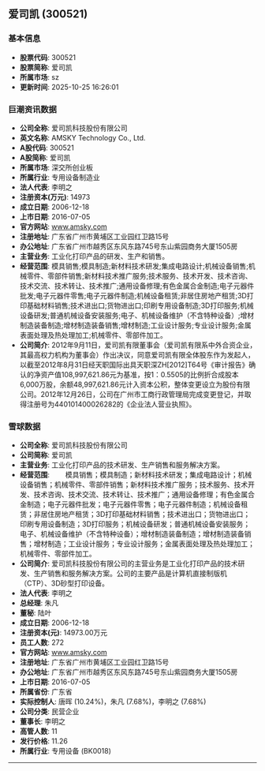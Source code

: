 ## 爱司凯 (300521)

### 基本信息

- **股票代码**: 300521
- **股票简称**: 爱司凯
- **所属市场**: sz
- **更新时间**: 2025-10-25 16:26:01

### 巨潮资讯数据

- **公司全称**: 爱司凯科技股份有限公司
- **英文名称**: AMSKY Technology Co., Ltd.
- **A股代码**: 300521
- **A股简称**: 爱司凯
- **所属市场**: 深交所创业板
- **所属行业**: 专用设备制造业
- **法人代表**: 李明之
- **注册资本(万元)**: 14973
- **成立日期**: 2006-12-18
- **上市日期**: 2016-07-05
- **官方网站**: www.amsky.com
- **注册地址**: 广东省广州市黄埔区工业园红卫路15号
- **办公地址**: 广东省广州市越秀区东风东路745号东山紫园商务大厦1505房
- **主营业务**: 工业化打印产品的研发、生产和销售。
- **经营范围**: 模具销售;模具制造;新材料技术研发;集成电路设计;机械设备销售;机械零件、零部件销售;新材料技术推广服务;技术服务、技术开发、技术咨询、技术交流、技术转让、技术推广;通用设备修理;有色金属合金制造;电子元器件批发;电子元器件零售;电子元器件制造;机械设备租赁;非居住房地产租赁;3D打印基础材料销售;技术进出口;货物进出口;印刷专用设备制造;3D打印服务;机械设备研发;普通机械设备安装服务;电子、机械设备维护（不含特种设备）;增材制造装备制造;增材制造装备销售;增材制造;工业设计服务;专业设计服务;金属表面处理及热处理加工;机械零件、零部件加工。
- **公司简介**: 2012年9月11日，爱司凯有限董事会（爱司凯有限系中外合资企业，其最高权力机构为董事会）作出决议，同意爱司凯有限全体股东作为发起人，以截至2012年8月31日经天职国际出具天职深ZH[2012]T64号《审计报告》确认的净资产值108,997,621.86元为基准，按1：0.5505的比例折合成股本6,000万股，余额48,997,621.86元计入资本公积，整体变更设立为股份有限公司。2012年12月26日，公司在广州市工商行政管理局完成变更登记，并取得注册号为440101400026282的《企业法人营业执照》。

### 雪球数据

- **公司全称**: 爱司凯科技股份有限公司
- **公司简称**: 爱司凯
- **主营业务**: 工业化打印产品的技术研发、生产销售和服务解决方案。
- **经营范围**: 　　模具销售；模具制造；新材料技术研发；集成电路设计；机械设备销售；机械零件、零部件销售；新材料技术推广服务；技术服务、技术开发、技术咨询、技术交流、技术转让、技术推广；通用设备修理；有色金属合金制造；电子元器件批发；电子元器件零售；电子元器件制造；机械设备租赁；非居住房地产租赁；3D打印基础材料销售；技术进出口；货物进出口；印刷专用设备制造；3D打印服务；机械设备研发；普通机械设备安装服务；电子、机械设备维护（不含特种设备）；增材制造装备制造；增材制造装备销售；增材制造；工业设计服务；专业设计服务；金属表面处理及热处理加工；机械零件、零部件加工。
- **公司简介**: 爱司凯科技股份有限公司的主营业务是工业化打印产品的技术研发、生产销售和服务解决方案。公司的主要产品是计算机直接制版机（CTP）、3D砂型打印设备。
- **法人代表**: 李明之
- **总经理**: 朱凡
- **董秘**: 陆叶
- **成立日期**: 2006-12-18
- **注册资本(元)**: 14973.00万元
- **员工人数**: 272
- **官方网站**: www.amsky.com
- **注册地址**: 广东省广州市黄埔区工业园红卫路15号
- **办公地址**: 广东省广州市越秀区东风东路745号东山紫园商务大厦1505房
- **上市日期**: 2016-07-05
- **所属省份**: 广东省
- **实际控制人**: 唐晖 (10.24%)，朱凡 (7.68%)，李明之 (7.68%)
- **公司分类**: 民营企业
- **董事长**: 李明之
- **高管人数**: 11
- **发行价格**: 11.26
- **所属行业**: 专用设备 (BK0018)

---